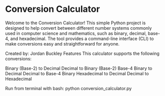 # Conversion Calculator
Welcome to the Conversion Calculator! This simple Python project is designed to help convert between different number systems commonly used in computer science and mathematics, such as binary, decimal, base-4, and hexadecimal. The tool provides a command-line interface (CLI) to make conversions easy and straightforward for anyone.

Created by: Jordan Buckley
Features
This calculator supports the following conversions:

Binary (Base-2) to Decimal
Decimal to Binary (Base-2)
Base-4 Binary to Decimal
Decimal to Base-4 Binary
Hexadecimal to Decimal
Decimal to Hexadecimal

Run from terminal with bash:
python conversion_calculator.py
